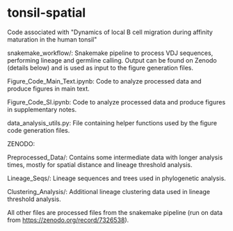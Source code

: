 # tonsil-spatial

Code associated with "Dynamics of local B cell migration during affinity maturation in the human tonsil"

snakemake_workflow/: Snakemake pipeline to process VDJ sequences, performing lineage and germline calling. Output can be found on Zenodo (details below) and is used as input to the figure generation files.

Figure_Code_Main_Text.ipynb: Code to analyze processed data and produce figures in main text.

Figure_Code_SI.ipynb: Code to analyze processed data and produce figures in supplementary notes.

data_analysis_utils.py: File containing helper functions used by the figure code generation files.

ZENODO:

Preprocessed_Data/: Contains some intermediate data with longer analysis times, mostly for spatial distance and lineage threshold analysis.

Lineage_Seqs/: Lineage sequences and trees used in phylogenetic analysis.

Clustering_Analysis/: Additional lineage clustering data used in lineage threshold analysis.

All other files are processed files from the snakemake pipeline (run on data from https://zenodo.org/record/7326538).
